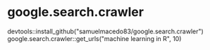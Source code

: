 # google.search.crawler

devtools::install_github("samuelmacedo83/google.search.crawler")
google.search.crawler::get_urls("machine learning in R", 10)
